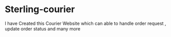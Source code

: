 # Sterling-courier

I have Created this Courier Website which can able to handle order request , update order status and many more
